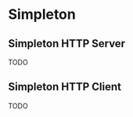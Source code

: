 Simpleton
=========

Simpleton HTTP Server
---------------------

TODO

Simpleton HTTP Client
---------------------

TODO
